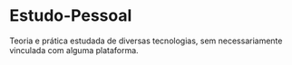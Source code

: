# Estudo-Pessoal
 Teoria e prática estudada de diversas tecnologias, sem necessariamente vinculada com alguma plataforma.
